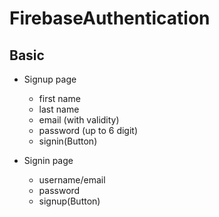 # FirebaseAuthentication

## Basic 

* Signup page
   * first name
   * last name
   * email (with validity)
   * password (up to 6 digit)
   * signin(Button)
    
* Signin page
   * username/email
   * password
   * signup(Button)


